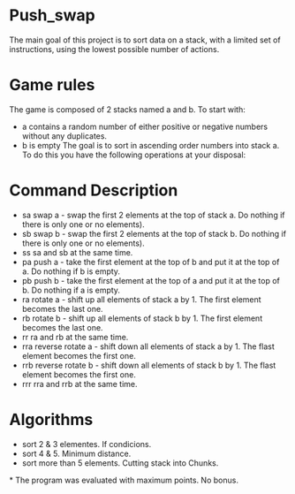 # Push_swap

The main goal of this project is to sort data on a stack, with a limited set of instructions, using the lowest possible number of actions.

# Game rules
The game is composed of 2 stacks named a and b.
To start with:
- a contains a random number of either positive or negative numbers without any duplicates.
- b is empty
The goal is to sort in ascending order numbers into stack a.
To do this you have the following operations at your disposal:

# Command	Description
- sa	swap a - swap the first 2 elements at the top of stack a. Do nothing if there is only one or no elements).
- sb	swap b - swap the first 2 elements at the top of stack b. Do nothing if there is only one or no elements).
- ss	sa and sb at the same time.
- pa	push a - take the first element at the top of b and put it at the top of a. Do nothing if b is empty.
- pb	push b - take the first element at the top of a and put it at the top of b. Do nothing if a is empty.
- ra	rotate a - shift up all elements of stack a by 1. The first element becomes the last one.
- rb	rotate b - shift up all elements of stack b by 1. The first element becomes the last one.
- rr	ra and rb at the same time.
- rra	reverse rotate a - shift down all elements of stack a by 1. The flast element becomes the first one.
- rrb	reverse rotate b - shift down all elements of stack b by 1. The flast element becomes the first one.
- rrr	rra and rrb at the same time.

# Algorithms
- sort 2 & 3 elementes. If condicions.
- sort 4 & 5. Minimum distance.
- sort more than 5 elements. Cutting stack into Chunks.

\* The program was evaluated with maximum points. No bonus.
